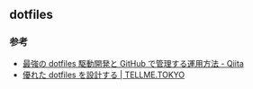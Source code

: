 ## dotfiles

### 参考
- [最強の dotfiles 駆動開発と GitHub で管理する運用方法 - Qiita](http://qiita.com/b4b4r07/items/b70178e021bef12cd4a2)
- [優れた dotfiles を設計する | TELLME.TOKYO](http://tellme.tokyo/post/2015/07/16/dotfiles/)